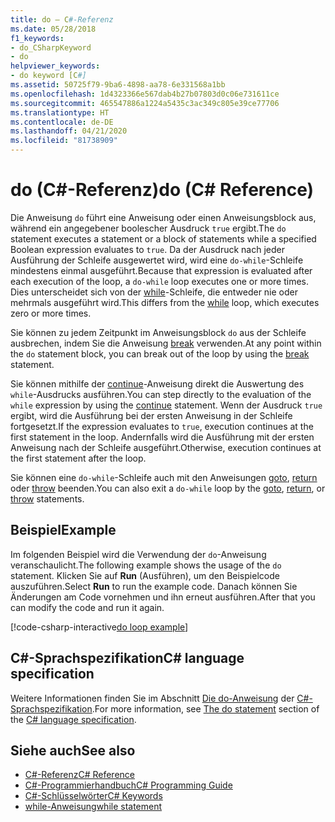 ```yaml
---
title: do – C#-Referenz
ms.date: 05/28/2018
f1_keywords:
- do_CSharpKeyword
- do
helpviewer_keywords:
- do keyword [C#]
ms.assetid: 50725f79-9ba6-4898-aa78-6e331568a1bb
ms.openlocfilehash: 1d4323366e567dab4b27b07803d0c06e731611ce
ms.sourcegitcommit: 465547886a1224a5435c3ac349c805e39ce77706
ms.translationtype: HT
ms.contentlocale: de-DE
ms.lasthandoff: 04/21/2020
ms.locfileid: "81738909"
---
```

# <a name="do-c-reference"></a><span data-ttu-id="02ddb-102">do (C#-Referenz)</span><span class="sxs-lookup"><span data-stu-id="02ddb-102">do (C# Reference)</span></span>

<span data-ttu-id="02ddb-103">Die Anweisung `do` führt eine Anweisung oder einen Anweisungsblock aus, während ein angegebener boolescher Ausdruck `true` ergibt.</span><span class="sxs-lookup"><span data-stu-id="02ddb-103">The `do` statement executes a statement or a block of statements while a specified Boolean expression evaluates to `true`.</span></span> <span data-ttu-id="02ddb-104">Da der Ausdruck nach jeder Ausführung der Schleife ausgewertet wird, wird eine `do-while`-Schleife mindestens einmal ausgeführt.</span><span class="sxs-lookup"><span data-stu-id="02ddb-104">Because that expression is evaluated after each execution of the loop, a `do-while` loop executes one or more times.</span></span> <span data-ttu-id="02ddb-105">Dies unterscheidet sich von der [while](while.md)-Schleife, die entweder nie oder mehrmals ausgeführt wird.</span><span class="sxs-lookup"><span data-stu-id="02ddb-105">This differs from the [while](while.md) loop, which executes zero or more times.</span></span>

<span data-ttu-id="02ddb-106">Sie können zu jedem Zeitpunkt im Anweisungsblock `do` aus der Schleife ausbrechen, indem Sie die Anweisung [break](break.md) verwenden.</span><span class="sxs-lookup"><span data-stu-id="02ddb-106">At any point within the `do` statement block, you can break out of the loop by using the [break](break.md) statement.</span></span>

<span data-ttu-id="02ddb-107">Sie können mithilfe der [continue](continue.md)-Anweisung direkt die Auswertung des `while`-Ausdrucks ausführen.</span><span class="sxs-lookup"><span data-stu-id="02ddb-107">You can step directly to the evaluation of the `while` expression by using the [continue](continue.md) statement.</span></span> <span data-ttu-id="02ddb-108">Wenn der Ausdruck `true` ergibt, wird die Ausführung bei der ersten Anweisung in der Schleife fortgesetzt.</span><span class="sxs-lookup"><span data-stu-id="02ddb-108">If the expression evaluates to `true`, execution continues at the first statement in the loop.</span></span> <span data-ttu-id="02ddb-109">Andernfalls wird die Ausführung mit der ersten Anweisung nach der Schleife ausgeführt.</span><span class="sxs-lookup"><span data-stu-id="02ddb-109">Otherwise, execution continues at the first statement after the loop.</span></span>

<span data-ttu-id="02ddb-110">Sie können eine `do-while`-Schleife auch mit den Anweisungen [goto](goto.md), [return](return.md) oder [throw](throw.md) beenden.</span><span class="sxs-lookup"><span data-stu-id="02ddb-110">You can also exit a `do-while` loop by the [goto](goto.md), [return](return.md), or [throw](throw.md) statements.</span></span>

## <a name="example"></a><span data-ttu-id="02ddb-111">Beispiel</span><span class="sxs-lookup"><span data-stu-id="02ddb-111">Example</span></span>

<span data-ttu-id="02ddb-112">Im folgenden Beispiel wird die Verwendung der `do`-Anweisung veranschaulicht.</span><span class="sxs-lookup"><span data-stu-id="02ddb-112">The following example shows the usage of the `do` statement.</span></span> <span data-ttu-id="02ddb-113">Klicken Sie auf **Run** (Ausführen), um den Beispielcode auszuführen.</span><span class="sxs-lookup"><span data-stu-id="02ddb-113">Select **Run** to run the example code.</span></span> <span data-ttu-id="02ddb-114">Danach können Sie Änderungen am Code vornehmen und ihn erneut ausführen.</span><span class="sxs-lookup"><span data-stu-id="02ddb-114">After that you can modify the code and run it again.</span></span>

[!code-csharp-interactive[do loop example](~/samples/snippets/csharp/keywords/IterationKeywordsExamples.cs#4)]

## <a name="c-language-specification"></a><span data-ttu-id="02ddb-115">C#-Sprachspezifikation</span><span class="sxs-lookup"><span data-stu-id="02ddb-115">C# language specification</span></span>

<span data-ttu-id="02ddb-116">Weitere Informationen finden Sie im Abschnitt [Die do-Anweisung](~/_csharplang/spec/statements.md#the-do-statement) der [C#-Sprachspezifikation](/dotnet/csharp/language-reference/language-specification/introduction).</span><span class="sxs-lookup"><span data-stu-id="02ddb-116">For more information, see [The do statement](~/_csharplang/spec/statements.md#the-do-statement) section of the [C# language specification](/dotnet/csharp/language-reference/language-specification/introduction).</span></span>

## <a name="see-also"></a><span data-ttu-id="02ddb-117">Siehe auch</span><span class="sxs-lookup"><span data-stu-id="02ddb-117">See also</span></span>

- [<span data-ttu-id="02ddb-118">C#-Referenz</span><span class="sxs-lookup"><span data-stu-id="02ddb-118">C# Reference</span></span>](../index.md)
- [<span data-ttu-id="02ddb-119">C#-Programmierhandbuch</span><span class="sxs-lookup"><span data-stu-id="02ddb-119">C# Programming Guide</span></span>](../../programming-guide/index.md)
- [<span data-ttu-id="02ddb-120">C#-Schlüsselwörter</span><span class="sxs-lookup"><span data-stu-id="02ddb-120">C# Keywords</span></span>](index.md)
- [<span data-ttu-id="02ddb-121">while-Anweisung</span><span class="sxs-lookup"><span data-stu-id="02ddb-121">while statement</span></span>](while.md)
